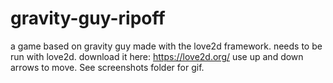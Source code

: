 # gravity-guy-ripoff
a game based on gravity guy made with the love2d framework.
needs to be run with love2d. download it here: https://love2d.org/
use up and down arrows to move.
See screenshots folder for gif.
